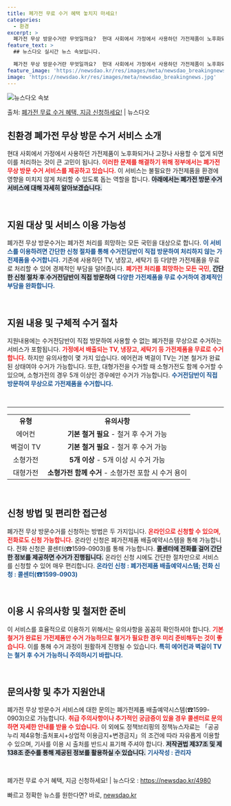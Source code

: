 ```yaml
---
title: 폐가전 무료 수거 혜택 놓치지 마세요!
categories:
  - 환경
excerpt: >
  폐가전 무상 방문수거란 무엇일까요?  현대 사회에서 가정에서 사용하던 가전제품이 노후화되거나 고장나 사용할 …
feature_text: >
  ## 뉴스다오 실시간 뉴스 속보입니다.

  폐가전 무상 방문수거란 무엇일까요?  현대 사회에서 가정에서 사용하던 가전제품이 노후화되거나 고장나 사용할 …
feature_image: 'https://newsdao.kr/res/images/meta/newsdao_breakingnews.jpg'
image: 'https://newsdao.kr/res/images/meta/newsdao_breakingnews.jpg'
---
```


![뉴스다오 속보](https://newsdao.kr/res/images/meta/newsdao_breakingnews.jpg)

<p>출처: <a href="https://newsdao.kr/4980" rel="dofollow">폐가전 무료 수거 혜택, 지금 신청하세요!</a> | 뉴스다오</p>

<h2 data-ke-size="size26">친환경 폐가전 무상 방문 수거 서비스 소개</h2>

<p data-ke-size="size16">현대 사회에서 가정에서 사용하던 가전제품이 노후화되거나 고장나 사용할 수 없게 되면 이를 처리하는 것이 큰 고민이 됩니다. <b><span style="color: #ee2323;">이러한 문제를 해결하기 위해 정부에서는 폐가전 무상 방문 수거 서비스를 제공하고 있습니다.</span></b> 이 서비스는 불필요한 가전제품을 환경에 영향을 미치지 않게 처리할 수 있도록 돕는 역할을 합니다. <b><span style="background-color: #21538527;">아래에서는 폐가전 방문 수거 서비스에 대해 자세히 알아보겠습니다.</span></b></p>

<p data-ke-size="size16">&nbsp;</p>

<h2 data-ke-size="size26">지원 대상 및 서비스 이용 가능성</h2>

<p data-ke-size="size16">폐가전 무상 방문수거는 폐가전 처리를 희망하는 모든 국민을 대상으로 합니다. <b><span style="color: #1a5490;">이 서비스를 이용하려면 간단한 신청 절차를 통해 수거전담반이 직접 방문하여 처리하지 않는 가전제품을 수거합니다.</span></b> 기존에 사용하던 TV, 냉장고, 세탁기 등 다양한 가전제품을 무료로 처리할 수 있어 경제적인 부담을 덜어줍니다. <b><span style="color: #ee2323;">폐가전 처리를 희망하는 모든 국민</span></b>, <b><span style="background-color: #21538527;">간단한 신청 절차 후 수거전담반이 직접 방문하여</span></b> <b><span style="color: #1a5490;">다양한 가전제품을 무료 수거하여 경제적인 부담을 완화합니다.</span></b></p>

<p data-ke-size="size16">&nbsp;</p>

<h2 data-ke-size="size26">지원 내용 및 구체적 수거 절차</h2>

<p data-ke-size="size16">지원내용에는 수거전담반이 직접 방문하여 사용할 수 없는 폐가전을 무상으로 수거하는 서비스가 포함됩니다. <b><span style="color: #ee2323;">가정에서 배출되는 TV, 냉장고, 세탁기 등 가전제품을 무료로 수거합니다.</span></b> 하지만 유의사항이 몇 가지 있습니다. 에어컨과 벽걸이 TV는 기본 철거가 완료된 상태여야 수거가 가능합니다. 또한, 대형가전을 수거할 때 소형가전도 함께 수거할 수 있으며, 소형가전의 경우 5개 이상인 경우에만 수거가 가능합니다. <b><span style="color: #1a5490;">수거전담반이 직접 방문하여 무상으로 가전제품을 수거합니다.</span></b></p>

<p data-ke-size="size16">&nbsp;</p>

<hr>

<table style="width: 100%; border-spacing: 0;">
    <tbody>
        <tr>
            <td style="text-align: center; height: 17px;"><b>유형</b></td>
            <td style="text-align: center; height: 17px;"><b>유의사항</b></td>
        </tr>
        <tr>
            <td style="text-align: center; height: 17px;">에어컨</td>
            <td style="text-align: center; height: 17px;"><b>기본 철거 필요</b> - 철거 후 수거 가능</td>
        </tr>
        <tr>
            <td style="text-align: center; height: 17px;">벽걸이 TV</td>
            <td style="text-align: center; height: 17px;"><b>기본 철거 필요</b> - 철거 후 수거 가능</td>
        </tr>
        <tr>
            <td style="text-align: center; height: 17px;">소형가전</td>
            <td style="text-align: center; height: 17px;"><b>5개 이상</b> - 5개 이상 시 수거 가능</td>
        </tr>
        <tr>
            <td style="text-align: center; height: 17px;">대형가전</td>
            <td style="text-align: center; height: 17px;"><b>소형가전 함께 수거</b> - 소형가전 포함 시 수거 용이</td>
        </tr>
    </tbody>
</table>

<p data-ke-size="size16">&nbsp;</p>

<h2 data-ke-size="size26">신청 방법 및 편리한 접근성</h2>

<p data-ke-size="size16">폐가전 무상 방문수거를 신청하는 방법은 두 가지입니다. <b><span style="color: #ee2323;">온라인으로 신청할 수 있으며, 전화로도 신청 가능합니다.</span></b> 온라인 신청은 폐가전제품 배출예약시스템을 통해 가능합니다. 전화 신청은 콜센터(☎1599-0903)를 통해 가능합니다. <b><span style="background-color: #21538527;">콜센터에 전화를 걸어 간단한 정보를 제공하면 수거가 진행됩니다.</span></b> 온라인 신청 시에도 간단한 절차만으로 서비스를 신청할 수 있어 매우 편리합니다. <b><span style="color: #1a5490;">온라인 신청 : 폐가전제품 배출예약시스템; 전화 신청 : 콜센터(☎1599-0903)</span></b></p>

<p data-ke-size="size16">&nbsp;</p>

<h2 data-ke-size="size26">이용 시 유의사항 및 철저한 준비</h2>

<p data-ke-size="size16">이 서비스를 효율적으로 이용하기 위해서는 유의사항을 꼼꼼히 확인하셔야 합니다. <b><span style="color: #ee2323;">기본 철거가 완료된 가전제품만 수거 가능하므로 철거가 필요한 경우 미리 준비해두는 것이 좋습니다.</span></b> 이를 통해 수거 과정이 원활하게 진행될 수 있습니다. <b><span style="color: #1a5490;">특히 에어컨과 벽걸이 TV는 철거 후 수거 가능하니 주의하시기 바랍니다.</span></b></p>

<p data-ke-size="size16">&nbsp;</p>

<h2 data-ke-size="size26">문의사항 및 추가 지원안내</h2>

<p data-ke-size="size16">폐가전 무상 방문수거 서비스에 대한 문의는 폐가전제품 배출예약시스템(☎1599-0903)으로 가능합니다. <b><span style="color: #ee2323;">취급 주의사항이나 추가적인 궁금증이 있을 경우 콜센터로 문의하면 자세한 안내를 받을 수 있습니다.</span></b> 이 외에도 정책브리핑의 정책뉴스자료는 「공공누리 제4유형:출처표시+상업적 이용금지+변경금지」의 조건에 따라 자유롭게 이용할 수 있으며, 기사를 이용 시 출처를 반드시 표기해 주셔야 합니다. <b><span style="background-color: #21538527;">저작권법 제37조 및 제138조 준수를 통해 제공된 정보를 활용하실 수 있습니다.</span></b> <b><span style="color: #1a5490;">기사작성 : 관리자</span></b></p>

<p data-ke-size="size16">&nbsp;</p>

<p data-ke-size="size16">폐가전 무료 수거 혜택, 지금 신청하세요! | 뉴스다오  : <a href="https://newsdao.kr/4980" target="_blank" rel="nofollow">https://newsdao.kr/4980</a></p> 

빠르고 정확한 뉴스를 원한다면? 바로, <a href="https://newsdao.kr" rel="dofollow">newsdao.kr</a>


